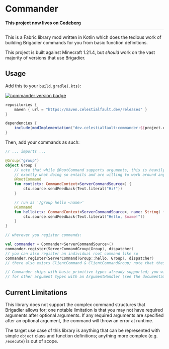 # Commander

**This project now lives on [Codeberg](https://codeberg.org/celestialfault/commander)**

------

This is a Fabric library mod written in Kotlin which does the tedious work of building Brigadier commands for you
from basic function definitions.

This project is built against Minecraft 1.21.4, but *should* work on the vast majority of versions that use Brigadier.

## Usage

Add this to your `build.gradle(.kts)`:

[![commander version badge](https://maven.celestialfault.dev/api/badge/latest/releases/dev/celestialfault/commander?color=40c14a&name=commander)](https://maven.celestialfault.dev/)

```groovy
repositories {
	maven { url = "https://maven.celestialfault.dev/releases" }
}

dependencies {
	include(modImplementation("dev.celestialfault:commander:${project.commander_version}"))
}
```

Then, add your commands as such:

```kotlin
// ... imports ...

@Group("group")
object Group {
	// note that while @RootCommand supports arguments, this is heavily discouraged unless you know
	// exactly what doing so entails and are willing to work around any issues that arise on your own
	@RootCommand
	fun root(ctx: CommandContext<ServerCommandSource>) {
		ctx.source.sendFeedback(Text.literal("Hi!"))
	}

	// run as '/group hello <name>'
	@Command
	fun hello(ctx: CommandContext<ServerCommandSource>, name: String) {
		ctx.source.sendFeedback(Text.literal("Hello, $name!"))
	}
}

// wherever you register commands:

val commander = Commander<ServerCommandSource>()
commander.register(ServerCommandGroup(Group), dispatcher)
// you can also register an individual root command like so
commander.register(ServerCommand(Group::hello, Group), dispatcher)
// there also exists ClientCommand & ClientCommandGroup; note that these depend on Fabric API

// Commander ships with basic primitive types already supported; you will need to manually add support
// for other argument types with an ArgumentHandler (see the documentation of Commander#addHandler for examples).
```

## Current Limitations

This library does not support the complex command structures that Brigadier allows for; one notable limitation is that
you may not have required arguments after optional arguments. If any required arguments are specified after an optional
argument, the command will throw an error at runtime.

The target use case of this library is anything that can be represented with simple `object` class and
function definitions; anything more complex (e.g. `/execute`) is out of scope.
